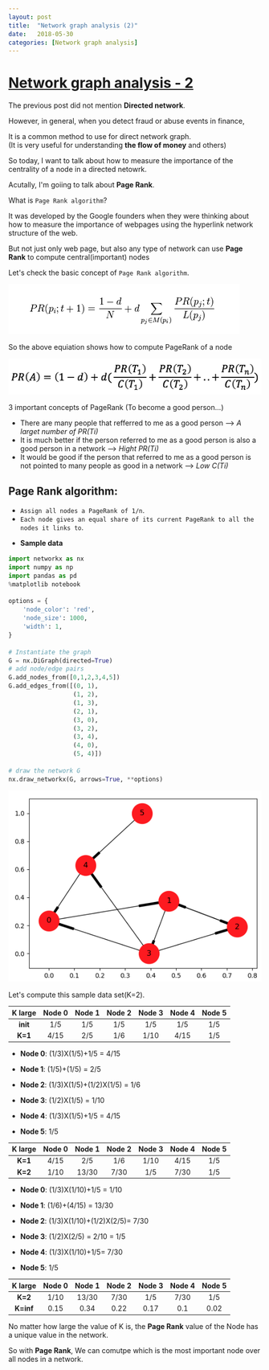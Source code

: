 ```yaml
---
layout: post
title:  "Network graph analysis (2)"
date:   2018-05-30
categories: [Network graph analysis]
---
```


# [Network graph analysis - 2](https://en.wikipedia.org/wiki/Social_network_analysis)

The previous post did not mention **Directed network**. 

However, in general, when you detect fraud or abuse events in finance, 

It is a common method to use for direct network graph.  
(It is very useful for understanding **the flow of money** and others)

So today, I want to talk about how to measure the importance of the centrality of a node in a directed netowrk. 

Acutally, I'm goiing to talk about **Page Rank**. 

What is `Page Rank algorithm`?

It was developed by the Google founders when they were thinking about how to measure the importance of webpages using the hyperlink network structure of the web.

But not just only web page, but also any type of network can use **Page Rank** to compute central(important) nodes 

Let's check the basic concept of `Page Rank algorithm`. 

![screenshot_1](/static/img/page_rank.jpg)

So the above equiation shows how to compute PageRank of a node 

![screenshot_2](/static/img/page_rank_2.jpg)

3 important concepts of PageRank (To become a good person...)

*  There are many people that refferred to me as a good person  --> _A larget number of PR(Ti)_
*  It is much better if the person referred to me as a good person is also a good person in a network --> _Hight PR(Ti)_
*  It would be good if the person that referred to me as a good person is not pointed to many people as good in a network --> _Low C(Ti)_

## Page Rank algorithm:

*  `Assign all nodes a PageRank of 1/n`.
*  `Each node gives an equal share of its current PageRank to all the nodes it links to`. 

+ **Sample data**

~~~python
import networkx as nx
import numpy as np
import pandas as pd
%matplotlib notebook

options = {
    'node_color': 'red',
    'node_size': 1000,
    'width': 1,
}

# Instantiate the graph
G = nx.DiGraph(directed=True)
# add node/edge pairs
G.add_nodes_from([0,1,2,3,4,5])
G.add_edges_from([(0, 1),
                  (1, 2),
                  (1, 3),
                  (2, 1),
                  (3, 0), 
                  (3, 2),
                  (3, 4),
                  (4, 0),
                  (5, 4)])

# draw the network G
nx.draw_networkx(G, arrows=True, **options)
~~~

![screenshot_3](/static/img/Digraph.jpg)

Let's compute this sample data set(K=2). 

| <center>K large</center> | <center>Node 0</center> | <center>Node 1</center> | <center>Node 2</center> | <center>Node 3</center> |  <center>Node 4</center> | <center>Node 5</center> |
|:--------:|:--------:|:--------:|:--------:|:--------:|:--------:|:--------:|
| **init** | <center> 1/5 </center> | <center> 1/5 </center> | <center> 1/5 </center> | <center> 1/5 </center>  | <center> 1/5 </center> |  <center> 1/5 </center> |
| **K=1** | <center> 4/15 </center> | <center> 2/5 </center> | <center> 1/6 </center> | <center> 1/10 </center>  | <center> 4/15 </center> | <center> 1/5 </center> |

* **Node 0**:  (1/3)X(1/5)+1/5 = 4/15 

* **Node 1**:  (1/5)+(1/5) = 2/5 

* **Node 2**:  (1/3)X(1/5)+(1/2)X(1/5) = 1/6

* **Node 3**:  (1/2)X(1/5) = 1/10

* **Node 4**:  (1/3)X(1/5)+1/5 = 4/15

* **Node 5**:   1/5


| <center>K large</center> | <center>Node 0</center> | <center>Node 1</center> | <center>Node 2</center> | <center>Node 3</center> |  <center>Node 4</center> | <center>Node 5</center> |
|:--------:|:--------:|:--------:|:--------:|:--------:|:--------:|:--------:|
| **K=1** | <center> 4/15 </center> | <center> 2/5 </center> | <center> 1/6 </center> | <center> 1/10 </center>  | <center> 4/15 </center> | <center> 1/5 </center> |
| **K=2** | <center> 1/10  </center> | <center> 13/30   </center> | <center> 7/30  </center> | <center> 1/5  </center>  | <center> 7/30  </center> | <center> 1/5 </center> |

* **Node 0**:  (1/3)X(1/10)+1/5 = 1/10 

* **Node 1**:  (1/6)+(4/15) = 13/30 

* **Node 2**:  (1/3)X(1/10)+(1/2)X(2/5)= 7/30

* **Node 3**:  (1/2)X(2/5) = 2/10 = 1/5

* **Node 4**:  (1/3)X(1/10)+1/5= 7/30

* **Node 5**:   1/5

| <center>K large</center> | <center>Node 0</center> | <center>Node 1</center> | <center>Node 2</center> | <center>Node 3</center> |  <center>Node 4</center> | <center>Node 5</center> |
|:--------:|:--------:|:--------:|:--------:|:--------:|:--------:|:--------:|
| **K=2** | <center> 1/10  </center> | <center> 13/30   </center> | <center> 7/30  </center> | <center> 1/5  </center>  | <center> 7/30  </center> |<center> 1/5 </center> |
| **K=inf** | <center> 0.15  </center> | <center> 0.34  </center> | <center> 0.22  </center> | <center> 0.17  </center>  | <center> 0.1  </center> | <center> 0.02 </center> |

No matter how large the value of K is, the **Page Rank** value of the Node has a unique value in the network.

So with **Page Rank**, We can comutpe which is the most important node over all nodes in a network. 





